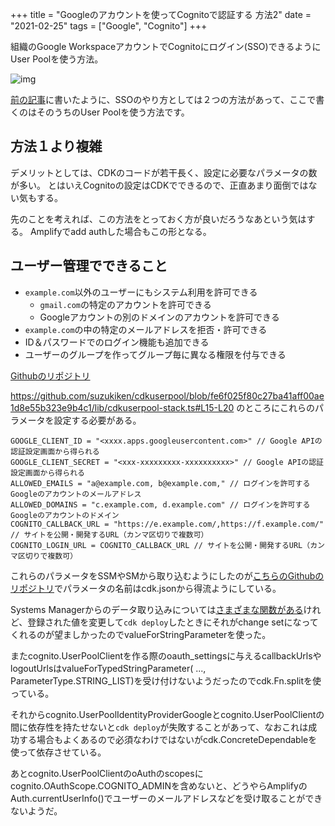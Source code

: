 +++
title = "Googleのアカウントを使ってCognitoで認証する 方法2"
date = "2021-02-25"
tags = ["Google", "Cognito"]
+++

組織のGoogle WorkspaceアカウントでCognitoにログイン(SSO)できるようにUser Poolを使う方法。

![img](/img/2021/03/cognitogooglesso2.png)

[前の記事](/aws/introducing-cognito-with-google-auth)に書いたように、SSOのやり方としては２つの方法があって、ここで書くのはそのうちのUser Poolを使う方法です。

## 方法１より複雑

デメリットとしては、CDKのコードが若干長く、設定に必要なパラメータの数が多い。
とはいえCognitoの設定はCDKでできるので、正直あまり面倒ではない気もする。

先のことを考えれば、この方法をとっておく方が良いだろうなあという気はする。
Amplifyでadd authした場合もこの形となる。

## ユーザー管理でできること

* `example.com`以外のユーザーにもシステム利用を許可できる
  * `gmail.com`の特定のアカウントを許可できる
  * Googleアカウントの別のドメインのアカウントを許可できる
* `example.com`の中の特定のメールアドレスを拒否・許可できる
* ID＆パスワードでのログイン機能も追加できる
* ユーザーのグループを作ってグループ毎に異なる権限を付与できる

[Githubのリポジトリ](https://github.com/suzukiken/cdkuserpool)

https://github.com/suzukiken/cdkuserpool/blob/fe6f025f80c27ba41aff00ae1d8e55b323e9b4c1/lib/cdkuserpool-stack.ts#L15-L20
のところにこれらのパラメータを設定する必要がある。

```
GOOGLE_CLIENT_ID = "<xxxx.apps.googleusercontent.com>" // Google APIの認証設定画面から得られる
GOOGLE_CLIENT_SECRET = "<xxx-xxxxxxxxx-xxxxxxxxxx>" // Google APIの認証設定画面から得られる
ALLOWED_EMAILS = "a@example.com, b@example.com," // ログインを許可するGoogleのアカウントのメールアドレス
ALLOWED_DOMAINS = "c.example.com, d.example.com" // ログインを許可するGoogleのアカウントのドメイン
COGNITO_CALLBACK_URL = "https://e.example.com/,https://f.example.com/" // サイトを公開・開発するURL（カンマ区切りで複数可）
COGNITO_LOGIN_URL = COGNITO_CALLBACK_URL // サイトを公開・開発するURL（カンマ区切りで複数可）
```

これらのパラメータをSSMやSMから取り込むようにしたのが[こちらのGithubのリポジトリ](https://github.com/suzukiken/auth1/blob/master/lib/auth1-stack.ts)でパラメータの名前はcdk.jsonから得流ようにしている。

Systems Managerからのデータ取り込みについては[さまざまな関数がある](/aws/cdkssm)けれど、登録された値を変更して`cdk deploy`したときにそれがchange setになってくれるのが望ましかったのでvalueForStringParameterを使った。

またcognito.UserPoolClientを作る際のoauth_settingsに与えるcallbackUrlsやlogoutUrlsはvalueForTypedStringParameter( ..., ParameterType.STRING_LIST)を受け付けないようだったのでcdk.Fn.splitを使っている。

それからcognito.UserPoolIdentityProviderGoogleとcognito.UserPoolClientの間に依存性を持たせないと`cdk deploy`が失敗することがあって、なおこれは成功する場合もよくあるので必須なわけではないがcdk.ConcreteDependableを使って依存させている。

あとcognito.UserPoolClientのoAuthのscopesにcognito.OAuthScope.COGNITO_ADMINを含めないと、どうやらAmplifyのAuth.currentUserInfo()でユーザーのメールアドレスなどを受け取ることができないようだ。